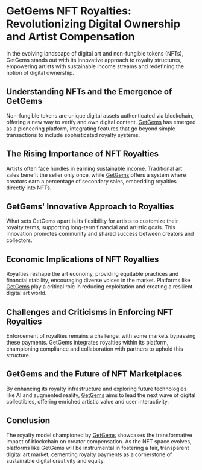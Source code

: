 # GetGems NFT Royalties: Revolutionizing Digital Ownership and Artist Compensation

In the evolving landscape of digital art and non-fungible tokens (NFTs), GetGems stands out with its innovative approach to royalty structures, empowering artists with sustainable income streams and redefining the notion of digital ownership.

## Understanding NFTs and the Emergence of GetGems

Non-fungible tokens are unique digital assets authenticated via blockchain, offering a new way to verify and own digital content. [GetGems](https://www.getgems.com) has emerged as a pioneering platform, integrating features that go beyond simple transactions to include sophisticated royalty systems.

## The Rising Importance of NFT Royalties

Artists often face hurdles in earning sustainable income. Traditional art sales benefit the seller only once, while [GetGems](https://www.getgems.com) offers a system where creators earn a percentage of secondary sales, embedding royalties directly into NFTs.

## GetGems' Innovative Approach to Royalties

What sets GetGems apart is its flexibility for artists to customize their royalty terms, supporting long-term financial and artistic goals. This innovation promotes community and shared success between creators and collectors.

## Economic Implications of NFT Royalties

Royalties reshape the art economy, providing equitable practices and financial stability, encouraging diverse voices in the market. Platforms like [GetGems](https://www.getgems.com) play a critical role in reducing exploitation and creating a resilient digital art world.

## Challenges and Criticisms in Enforcing NFT Royalties

Enforcement of royalties remains a challenge, with some markets bypassing these payments. GetGems integrates royalties within its platform, championing compliance and collaboration with partners to uphold this structure.

## GetGems and the Future of NFT Marketplaces

By enhancing its royalty infrastructure and exploring future technologies like AI and augmented reality, [GetGems](https://www.getgems.com) aims to lead the next wave of digital collectibles, offering enriched artistic value and user interactivity.

## Conclusion

The royalty model championed by [GetGems](https://www.getgems.com) showcases the transformative impact of blockchain on creator compensation. As the NFT space evolves, platforms like GetGems will be instrumental in fostering a fair, transparent digital art market, cementing royalty payments as a cornerstone of sustainable digital creativity and equity.